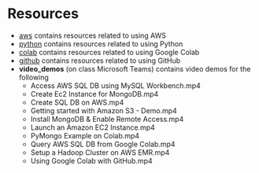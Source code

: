 # Resources
- [aws](./aws) contains resources related to using AWS
- [python](./python) contains resources related to using Python
- [colab](./colab) contains resources related to using Google Colab
- [github](./github) contains resources related to using GitHub
- **video_demos** (on class Microsoft Teams) contains video demos for the following
  - Access AWS SQL DB using MySQL Workbench.mp4
  - Create Ec2 Instance for MongoDB.mp4
  - Create SQL DB on AWS.mp4
  - Getting started with Amazon S3 - Demo.mp4
  - Install MongoDB & Enable Remote Access.mp4
  - Launch an Amazon EC2 Instance.mp4
  - PyMongo Example on Colab.mp4
  - Query AWS SQL DB from Google Colab.mp4
  - Setup a Hadoop Cluster on AWS EMR.mp4
  - Using Google Colab with GitHub.mp4
